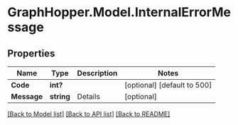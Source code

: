 # GraphHopper.Model.InternalErrorMessage
## Properties

Name | Type | Description | Notes
------------ | ------------- | ------------- | -------------
**Code** | **int?** |  | [optional] [default to 500]
**Message** | **string** | Details | [optional] 

[[Back to Model list]](../README.md#documentation-for-models) [[Back to API list]](../README.md#documentation-for-api-endpoints) [[Back to README]](../README.md)


